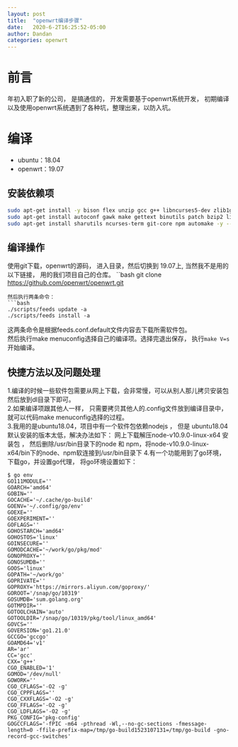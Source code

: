 ```yaml
---
layout: post
title:  "openwrt编译步骤"
date:   2020-6-2T16:25:52-05:00
author: Dandan
categories: openwrt
---
```

# 前言
年初入职了新的公司， 是搞通信的， 开发需要基于openwrt系统开发， 初期编译以及使用openwrt系统遇到了各种坑，整理出来，以防入坑。

# 编译
- ubuntu：18.04
- openwrt：19.07

## 安装依赖项
```bash
sudo apt-get install -y bison flex unzip gcc g++ libncurses5-dev zlib1g-dev bison flex  -y --fix-missing
sudo apt-get install autoconf gawk make gettext binutils patch bzip2 libz-dev subversion asciidoc texinfo -y --fix-missing
sudo apt-get install sharutils ncurses-term git-core npm automake -y --fix-missing
```
## 编译操作
使用git下载，openwrt的源码， 进入目录，然后切换到 19.07上, 当然我不是用的以下链接， 用的我们项目自己的仓库。
``bash
git clone https://github.com/openwrt/openwrt.git
```
然后执行两条命令：
```bash
./scripts/feeds update -a
./scripts/feeds install -a
```
这两条命令是根据feeds.conf.default文件内容去下载所需软件包。  
然后执行make menuconfig选择自己的编译项。选择完退出保存， 执行```make V=s```开始编译。

## 快捷方法以及问题处理
1.编译的时候一些软件包需要从网上下载，会非常慢，可以从别人那儿拷贝安装包然后放到dl目录下即可。  
2.如果编译项跟其他人一样， 只需要拷贝其他人的.config文件放到编译目录中， 就可以代码make menuconfig选择的过程。  
3.我用的是ubuntu18.04，项目中有一个软件包依赖nodejs ， 但是 ubuntu18.04默认安装的版本太低，解决办法如下：
网上下载解压node-v10.9.0-linux-x64 安装包 ， 然后删除/usr/bin目录下的node 和 npm，将node-v10.9.0-linux-x64/bin下的node、npm软连接到/usr/bin目录下
4.有一个功能用到了go环境，下载go，并设置go代理， 将go环境设置如下：
```
$ go env
GO111MODULE=''
GOARCH='amd64'
GOBIN=''
GOCACHE='~/.cache/go-build'
GOENV='~/.config/go/env'
GOEXE=''
GOEXPERIMENT=''
GOFLAGS=''
GOHOSTARCH='amd64'
GOHOSTOS='linux'
GOINSECURE=''
GOMODCACHE='~/work/go/pkg/mod'
GONOPROXY=''
GONOSUMDB=''
GOOS='linux'
GOPATH='~/work/go'
GOPRIVATE=''
GOPROXY='https://mirrors.aliyun.com/goproxy/'
GOROOT='/snap/go/10319'
GOSUMDB='sum.golang.org'
GOTMPDIR=''
GOTOOLCHAIN='auto'
GOTOOLDIR='/snap/go/10319/pkg/tool/linux_amd64'
GOVCS=''
GOVERSION='go1.21.0'
GCCGO='gccgo'
GOAMD64='v1'
AR='ar'
CC='gcc'
CXX='g++'
CGO_ENABLED='1'
GOMOD='/dev/null'
GOWORK=''
CGO_CFLAGS='-O2 -g'
CGO_CPPFLAGS=''
CGO_CXXFLAGS='-O2 -g'
CGO_FFLAGS='-O2 -g'
CGO_LDFLAGS='-O2 -g'
PKG_CONFIG='pkg-config'
GOGCCFLAGS='-fPIC -m64 -pthread -Wl,--no-gc-sections -fmessage-length=0 -ffile-prefix-map=/tmp/go-build1523107131=/tmp/go-build -gno-record-gcc-switches'
```